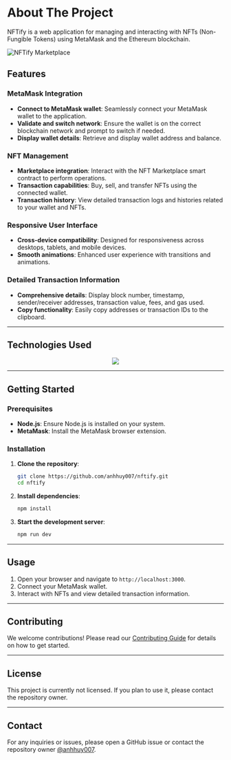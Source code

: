 # About The Project

NFTify is a web application for managing and interacting with NFTs (Non-Fungible Tokens) using MetaMask and the Ethereum blockchain.

![NFTify Marketplace](https://firebasestorage.googleapis.com/v0/b/tiktok-clone-f0b70.appspot.com/o/image%2Fimage2.jpeg?alt=media&token=885178d4-91e8-45a1-ab06-a1a17ef8d8c2)

## Features

### MetaMask Integration
- **Connect to MetaMask wallet**: Seamlessly connect your MetaMask wallet to the application.
- **Validate and switch network**: Ensure the wallet is on the correct blockchain network and prompt to switch if needed.
- **Display wallet details**: Retrieve and display wallet address and balance.

### NFT Management
- **Marketplace integration**: Interact with the NFT Marketplace smart contract to perform operations.
- **Transaction capabilities**: Buy, sell, and transfer NFTs using the connected wallet.
- **Transaction history**: View detailed transaction logs and histories related to your wallet and NFTs.

### Responsive User Interface
- **Cross-device compatibility**: Designed for responsiveness across desktops, tablets, and mobile devices.
- **Smooth animations**: Enhanced user experience with transitions and animations.

### Detailed Transaction Information
- **Comprehensive details**: Display block number, timestamp, sender/receiver addresses, transaction value, fees, and gas used.
- **Copy functionality**: Easily copy addresses or transaction IDs to the clipboard.

---

## Technologies Used
<p align="center">
  <a href="https://skillicons.dev">
    <img src="https://skillicons.dev/icons?i=html,tailwind,react,vite" />
  </a>
</p>

---

## Getting Started

### Prerequisites
- **Node.js**: Ensure Node.js is installed on your system.
- **MetaMask**: Install the MetaMask browser extension.

### Installation

1. **Clone the repository**:
   ```bash
   git clone https://github.com/anhhuy007/nftify.git
   cd nftify
   ```

2. **Install dependencies**:
   ```bash
   npm install
   ```

3. **Start the development server**:
   ```bash
   npm run dev
   ```

---

## Usage

1. Open your browser and navigate to `http://localhost:3000`.
2. Connect your MetaMask wallet.
3. Interact with NFTs and view detailed transaction information.

---

## Contributing
We welcome contributions! Please read our [Contributing Guide](CONTRIBUTING.md) for details on how to get started.

---

## License
This project is currently not licensed. If you plan to use it, please contact the repository owner.

---

## Contact
For any inquiries or issues, please open a GitHub issue or contact the repository owner [@anhhuy007](https://github.com/anhhuy007).
